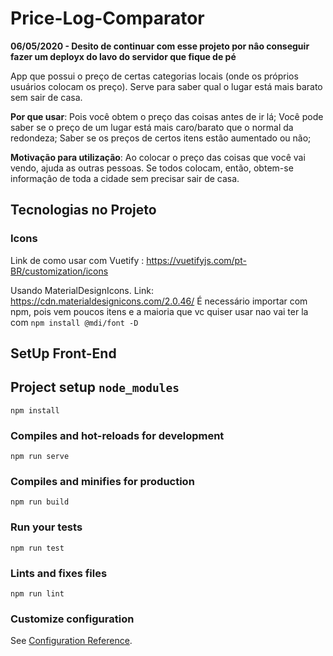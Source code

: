 # Price-Log-Comparator

**06/05/2020 - Desito de continuar com esse projeto por nâo conseguir fazer um deployx do lavo do servidor que fique de pé**

App que possui o preço de certas categorias locais (onde os próprios usuários colocam os preço). Serve para saber qual o lugar está mais barato sem sair de casa.

**Por que usar**: Pois você obtem o preço das coisas antes de ir lá; Você pode saber se o preço de um lugar está mais caro/barato que o normal da redondeza; Saber se os preços de certos itens estâo aumentado ou não;


**Motivação para utilização**: Ao colocar o preço das coisas que você vai vendo, ajuda as outras pessoas. Se todos colocam, então, obtem-se informaçâo de toda a cidade sem precisar sair de casa.

## Tecnologias no Projeto

### Icons

Link de como usar com Vuetify : https://vuetifyjs.com/pt-BR/customization/icons

Usando MaterialDesignIcons. Link: https://cdn.materialdesignicons.com/2.0.46/
É necessário importar com npm, pois vem poucos itens e a maioria que vc quiser usar nao vai ter la com `npm install @mdi/font -D`

## SetUp Front-End

## Project setup `node_modules`
```
npm install
```

### Compiles and hot-reloads for development
```
npm run serve
```

### Compiles and minifies for production
```
npm run build
```

### Run your tests
```
npm run test
```

### Lints and fixes files
```
npm run lint
```

### Customize configuration
See [Configuration Reference](https://cli.vuejs.org/config/).





